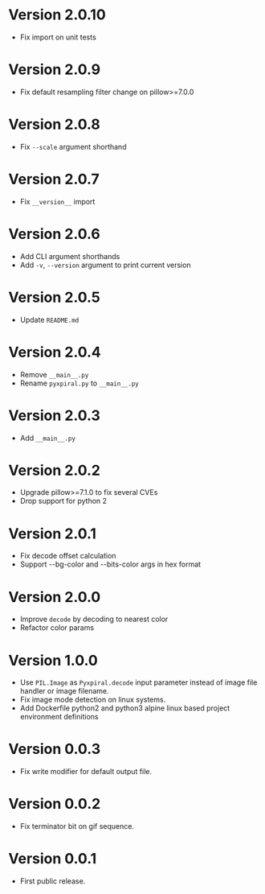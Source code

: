 # Version 2.0.10
 - Fix import on unit tests

# Version 2.0.9
 - Fix default resampling filter change on pillow>=7.0.0

# Version 2.0.8
 - Fix `--scale` argument shorthand

# Version 2.0.7
 - Fix `__version__` import

# Version 2.0.6
 - Add CLI argument shorthands
 - Add `-v`, `--version` argument to print current version

# Version 2.0.5
 - Update `README.md`

# Version 2.0.4
 - Remove `__main__.py`
 - Rename `pyxpiral.py` to `__main__.py`

# Version 2.0.3
 - Add `__main__.py`

# Version 2.0.2
 - Upgrade pillow>=7.1.0 to fix several CVEs
 - Drop support for python 2

# Version 2.0.1
- Fix decode offset calculation
- Support --bg-color and --bits-color args in hex format 

# Version 2.0.0
- Improve `decode` by decoding to nearest color
- Refactor color params

# Version 1.0.0
- Use `PIL.Image` as `Pyxpiral.decode` input parameter instead of image file handler or image filename.
- Fix image mode detection on linux systems.
- Add Dockerfile python2 and python3 alpine linux based project environment definitions

# Version 0.0.3
- Fix write modifier for default output file.

# Version 0.0.2
- Fix terminator bit on gif sequence.

# Version 0.0.1
- First public release.
